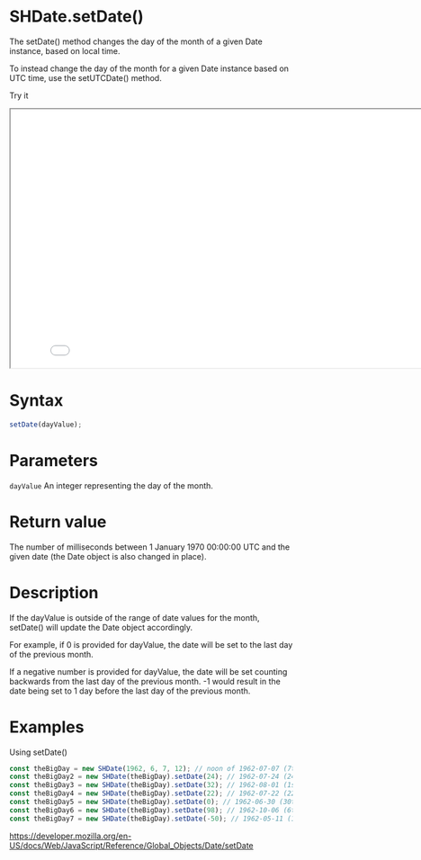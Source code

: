 # SHDate.setDate()

The setDate() method changes the day of the month of a given Date instance, based on local time.

To instead change the day of the month for a given Date instance based on UTC time, use the setUTCDate() method.

Try it

<iframe style="width: 830px; height: 460px;" src="/SHDateTime-js/examples/live.html?function=getHours" title="MDN Web Docs Interactive Example" loading="lazy"></iframe>
<br/>

# Syntax

```js
setDate(dayValue);
```

# Parameters

<code>dayValue</code>
An integer representing the day of the month.

# Return value

The number of milliseconds between 1 January 1970 00:00:00 UTC and the given date (the Date object is also changed in place).

# Description

If the dayValue is outside of the range of date values for the month, setDate() will update the Date object accordingly.

For example, if 0 is provided for dayValue, the date will be set to the last day of the previous month.

If a negative number is provided for dayValue, the date will be set counting backwards from the last day of the previous month. -1 would result in the date being set to 1 day before the last day of the previous month.

# Examples

Using setDate()

```js
const theBigDay = new SHDate(1962, 6, 7, 12); // noon of 1962-07-07 (7th of July 1962, month is 0-indexed)
const theBigDay2 = new SHDate(theBigDay).setDate(24); // 1962-07-24 (24th of July 1962)
const theBigDay3 = new SHDate(theBigDay).setDate(32); // 1962-08-01 (1st of August 1962)
const theBigDay4 = new SHDate(theBigDay).setDate(22); // 1962-07-22 (22nd of July 1962)
const theBigDay5 = new SHDate(theBigDay).setDate(0); // 1962-06-30 (30th of June 1962)
const theBigDay6 = new SHDate(theBigDay).setDate(98); // 1962-10-06 (6th of October 1962)
const theBigDay7 = new SHDate(theBigDay).setDate(-50); // 1962-05-11 (11th of May 1962)
```

https://developer.mozilla.org/en-US/docs/Web/JavaScript/Reference/Global_Objects/Date/setDate
